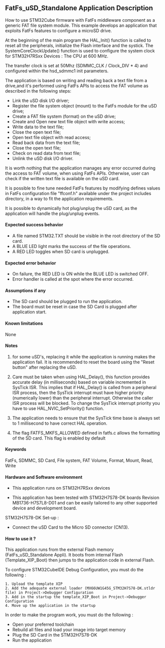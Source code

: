 ## <b>FatFs_uSD_Standalone Application Description</b>

How to use STM32Cube firmware with FatFs middleware component as a generic FAT
file system module. This example develops an application that exploits FatFs
features to configure a microSD drive.

At the beginning of the main program the HAL_Init() function is called to reset all the peripherals, initialize the Flash interface and the systick.
The SystemCoreClockUpdate() function is used to configure the system clock for STM32H7RSxx Devices :
The CPU at 600 MHz.

The transfer clock is set at 50Mhz (SDMMC_CLK / Clock_DIV * 4) and configured within the hsd_sdmmc1 init parameters.

The application is based on writing and reading back a text file from a drive,and it's performed using FatFs APIs to access the FAT volume as described
in the following steps:

 - Link the uSD disk I/O driver;
 - Register the file system object (mount) to the FatFs module for the uSD drive;
 - Create a FAT file system (format) on the uSD drive;
 - Create and Open new text file object with write access;
 - Write data to the text file;
 - Close the open text file;
 - Open text file object with read access;
 - Read back data from the text file;
 - Close the open text file;
 - Check on read data from text file;
 - Unlink the uSD disk I/O driver.

It is worth nothing that the application manages any error occurred during the access to FAT volume, when using FatFs APIs. Otherwise, user can check if the
written text file is available on the uSD card.

It is possible to fine tune needed FatFs features by modifying defines values in FatFs configuration file "ffconf.h" available under the project includes
directory, in a way to fit the application requirements.

It is possible to dynamically hot plug/unplug the uSD card, as the application will handle the plug/unplug events.

#### <b>Expected success behavior</b>

- A file named STM32.TXT should be visible in the root directory of the SD card.
- A BLUE LED light marks the success of the file operations.
- A RED LED toggles when SD card is unplugged.

#### <b>Expected error behavior</b>

- On failure, the RED LED is ON while the BLUE LED is switched OFF.
- Error handler is called at the spot where the error occurred.

#### <b>Assumptions if any</b>

- The SD card should be plugged to run the application.
- The board must be reset in case the SD Card is plugged after application start.

#### <b>Known limitations</b>

None

#### <b>Notes</b>

1. for some uSD's, replacing it  while the application is running makes the application fail.
   It is recommended to reset the board using the "Reset button" after replacing the uSD.

2. Care must be taken when using HAL_Delay(), this function provides accurate delay (in milliseconds)
   based on variable incremented in SysTick ISR. This implies that if HAL_Delay() is called from
   a peripheral ISR process, then the SysTick interrupt must have higher priority (numerically lower)
   than the peripheral interrupt. Otherwise the caller ISR process will be blocked.
   To change the SysTick interrupt priority you have to use HAL_NVIC_SetPriority() function.

3. The application needs to ensure that the SysTick time base is always set to 1 millisecond
   to have correct HAL operation.

4. The flag FATFS_MKFS_ALLOWED defined in fatfs.c allows the formatting of the SD card. This flag is enabled by default

#### <b>Keywords</b>

FatFs, SDMMC, SD Card, File system, FAT Volume, Format, Mount, Read, Write

#### <b>Hardware and Software environment</b>

  - This application runs on STM32H7RSxx devices

  - This application has been tested with STM32H7S78-DK boards Revision MB1736-H7S7L8-D01 and can be
    easily tailored to any other supported device and development board.

  STM32H7S78-DK Set-up :

  - Connect the uSD Card to the Micro SD connector (CN13).


#### <b>How to use it ?</b>

This application runs from the external Flash memory (FatFs_uSD_Standalone Appli).
It boots from internal Flash (Template_XIP_Boot) then jumps to the application code in external Flash.

To configure STM32CubeIDE Debug Configuration, you must do the following :

    1. Upload the template XIP
    2. Add the adequate external loader (MX66UW1G45G_STM32H7S78-DK.stldr file) in Project->Debugger Configuration
    3. Add in the startup the template_XIP_Boot in Project->Debugger Configuration
    4. Move up the application in the startup

In order to make the program work, you must do the following :

 - Open your preferred toolchain
 - Rebuild all files and load your image into target memory
 - Plug the SD Card in the STM32H7S78-DK
 - Run the application

